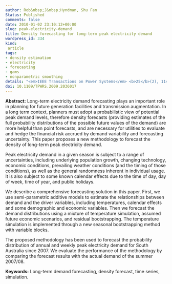 ```yaml
---
author: Rob&nbsp;J&nbsp;Hyndman, Shu Fan
Status: Published
comments: false
date: 2010-01-02 23:10:12+00:00
slug: peak-electricity-demand
title: Density forecasting for long-term peak electricity demand
wordpress_id: 334
kind:
 article
tags:
- density estimation
- electricity
- forecasting
- gams
- nonparametric smoothing
details: "<em>IEEE Transactions on Power Systems</em> <b>25</b>(2), 1142-1153"
doi: 10.1109/TPWRS.2009.2036017
---
```



**Abstract:** Long-term electricity demand forecasting plays an important role in planning for future generation facilities and transmission augmentation. In a long term context, planners must adopt a probabilistic view of potential peak demand levels, therefore density forecasts (providing estimates of the full probability distributions of the possible future values of the demand) are more helpful than point forecasts, and are necessary for utilities to evaluate and hedge the financial risk accrued by demand variability and forecasting uncertainty. This paper proposes a new methodology to forecast the density of long-term peak electricity demand.

Peak electricity demand in a given season is subject to a range of uncertainties, including underlying population growth, changing technology, economic conditions, prevailing weather conditions (and the timing of those conditions), as well as the general randomness inherent in individual usage. It is also subject to some known calendar effects due to the time of day, day of week, time of year, and public holidays.

We describe a comprehensive forecasting solution in this paper. First, we use semi-parametric additive models to estimate the relationships between demand and the driver variables, including temperatures, calendar effects and some demographic and economic variables. Then we forecast the demand distributions using a mixture of temperature simulation, assumed future economic scenarios, and residual bootstrapping. The temperature simulation is implemented through a new seasonal bootstrapping method with variable blocks.

The proposed methodology has been used to forecast the probability distribution of annual and weekly peak electricity demand for South Australia since 2007. We evaluate the performance of the methodology by comparing the forecast results with the actual demand of the summer 2007/08.

**Keywords:** Long-term demand forecasting, density forecast, time series, simulation.
